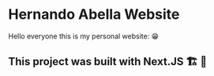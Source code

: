 # Hernando Abella Website
Hello everyone this is my personal website: 😁  

## This project was built with Next.JS 🏗️ 🚧 